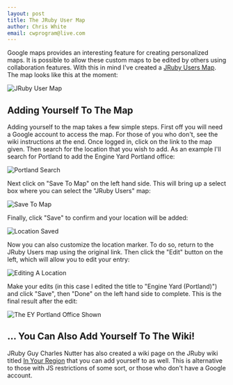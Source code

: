 ```yaml
---
layout: post
title: The JRuby User Map
author: Chris White
email: cwprogram@live.com
---
```


Google maps provides an interesting feature for creating personalized maps. It is possible to allow these custom maps to be edited by others using collaboration features. With this in mind I've created a [JRuby Users Map](http://preview.tinyurl.com/jrubyusers). The map looks like this at the moment:

![JRuby User Map](http://i.imgur.com/V8IRn.png)

## Adding Yourself To The Map

Adding yourself to the map takes a few simple steps. First off you will need a Google account to access the map. For those of you who don't, see the wiki instructions at the end. Once logged in, click on the link to the map given. Then search for the location that you wish to add. As an example I'll search for Portland to add the Engine Yard Portland office:

![Portland Search](http://i.imgur.com/H2Qxc.png)

Next click on "Save To Map" on the left hand side. This will bring up a select box where you can select the "JRuby Users" map:

![Save To Map](http://i.imgur.com/EOTpx.png)

Finally, click "Save" to confirm and your location will be added:

![Location Saved](http://i.imgur.com/KNCZG.png)

Now you can also customize the location marker. To do so, return to the JRuby Users map using the original link. Then click the "Edit" button on the left, which will allow you to edit your entry:

![Editing A Location](http://i.imgur.com/bqHdW.png)

Make your edits (in this case I edited the title to "Engine Yard (Portland)") and click "Save", then "Done" on the left hand side to complete. This is the final result after the edit:

![The EY Portland Office Shown](http://i.imgur.com/TAqz6.png)

## ... You Can Also Add Yourself To The Wiki!

JRuby Guy Charles Nutter has also created a wiki page on the JRuby wiki titled [In Your Region](https://github.com/jruby/jruby/wiki/In-Your-Region) that you can add yourself to as well. This is alternative to those with JS restrictions of some sort, or those who don't have a Google account.